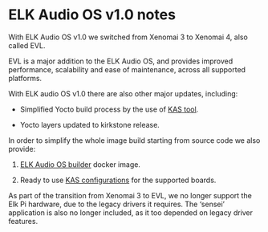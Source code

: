 # ELK Audio OS v1.0 notes

With ELK Audio OS v1.0 we switched from Xenomai 3 to Xenomai 4, also called EVL.

EVL is a major addition to the ELK Audio OS, and provides improved performance, scalability and ease of maintenance, across all supported platforms.

With ELK audio OS v1.0 there are also other major updates, including:

* Simplified Yocto build process by the use of [KAS tool](https://github.com/siemens/kas).

* Yocto layers updated to kirkstone release.

In order to simplify the whole image build starting from source code we also provide:

1. [ELK Audio OS builder](https://github.com/elk-audio/elk-audio-os-builder) docker image.

2. Ready to use [KAS configurations](https://github.com/elk-audio/kas-configs) for the supported boards.

As part of the transition from Xenomai 3 to EVL, we no longer support the Elk Pi hardware, due to the legacy drivers it requires.
The ‘sensei’ application is also no longer included, as it too depended on legacy driver features.
